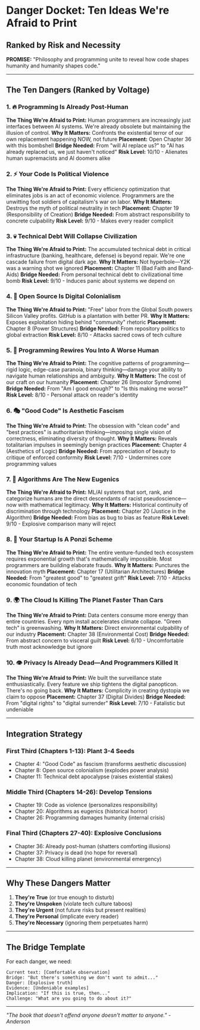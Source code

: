# Danger Docket: Ten Ideas We're Afraid to Print
## Ranked by Risk and Necessity

**PROMISE:** "Philosophy and programming unite to reveal how code shapes humanity and humanity shapes code."

---

## The Ten Dangers (Ranked by Voltage)

### 1. 🔥 Programming Is Already Post-Human
**The Thing We're Afraid to Print:** Human programmers are increasingly just interfaces between AI systems. We're already obsolete but maintaining the illusion of control.
**Why It Matters:** Confronts the existential terror of our own replacement happening NOW, not future
**Placement:** Open Chapter 36 with this bombshell
**Bridge Needed:** From "will AI replace us?" to "AI has already replaced us, we just haven't noticed"
**Risk Level:** 10/10 - Alienates human supremacists and AI doomers alike

### 2. ⚡ Your Code Is Political Violence
**The Thing We're Afraid to Print:** Every efficiency optimization that eliminates jobs is an act of economic violence. Programmers are the unwitting foot soldiers of capitalism's war on labor.
**Why It Matters:** Destroys the myth of political neutrality in tech
**Placement:** Chapter 19 (Responsibility of Creation)
**Bridge Needed:** From abstract responsibility to concrete culpability
**Risk Level:** 9/10 - Makes every reader complicit

### 3. 💀 Technical Debt Will Collapse Civilization
**The Thing We're Afraid to Print:** The accumulated technical debt in critical infrastructure (banking, healthcare, defense) is beyond repair. We're one cascade failure from digital dark age.
**Why It Matters:** Not hyperbole—Y2K was a warning shot we ignored
**Placement:** Chapter 11 (Bad Faith and Band-Aids)
**Bridge Needed:** From personal technical debt to civilizational time bomb
**Risk Level:** 9/10 - Induces panic about systems we depend on

### 4. 🌊 Open Source Is Digital Colonialism
**The Thing We're Afraid to Print:** "Free" labor from the Global South powers Silicon Valley profits. GitHub is a plantation with better PR.
**Why It Matters:** Exposes exploitation hiding behind "community" rhetoric
**Placement:** Chapter 8 (Power Structures)
**Bridge Needed:** From repository politics to global extraction
**Risk Level:** 8/10 - Attacks sacred cows of tech culture

### 5. 🔮 Programming Rewires You Into A Worse Human
**The Thing We're Afraid to Print:** The cognitive patterns of programming—rigid logic, edge-case paranoia, binary thinking—damage your ability to navigate human relationships and ambiguity.
**Why It Matters:** The cost of our craft on our humanity
**Placement:** Chapter 26 (Impostor Syndrome)
**Bridge Needed:** From "Am I good enough?" to "Is this making me worse?"
**Risk Level:** 8/10 - Personal attack on reader's identity

### 6. 🎭 "Good Code" Is Aesthetic Fascism
**The Thing We're Afraid to Print:** The obsession with "clean code" and "best practices" is authoritarian thinking—imposing single vision of correctness, eliminating diversity of thought.
**Why It Matters:** Reveals totalitarian impulses in seemingly benign practices
**Placement:** Chapter 4 (Aesthetics of Logic)
**Bridge Needed:** From appreciation of beauty to critique of enforced conformity
**Risk Level:** 7/10 - Undermines core programming values

### 7. 🧬 Algorithms Are The New Eugenics
**The Thing We're Afraid to Print:** ML/AI systems that sort, rank, and categorize humans are the direct descendants of racist pseudoscience—now with mathematical legitimacy.
**Why It Matters:** Historical continuity of discrimination through technology
**Placement:** Chapter 20 (Justice in the Algorithm)
**Bridge Needed:** From bias as bug to bias as feature
**Risk Level:** 9/10 - Explosive comparison many will reject

### 8. 💸 Your Startup Is A Ponzi Scheme
**The Thing We're Afraid to Print:** The entire venture-funded tech ecosystem requires exponential growth that's mathematically impossible. Most programmers are building elaborate frauds.
**Why It Matters:** Punctures the innovation myth
**Placement:** Chapter 17 (Utilitarian Architectures)
**Bridge Needed:** From "greatest good" to "greatest grift"
**Risk Level:** 7/10 - Attacks economic foundation of tech

### 9. 🌍 The Cloud Is Killing The Planet Faster Than Cars
**The Thing We're Afraid to Print:** Data centers consume more energy than entire countries. Every npm install accelerates climate collapse. "Green tech" is greenwashing.
**Why It Matters:** Direct environmental culpability of our industry
**Placement:** Chapter 38 (Environmental Cost)
**Bridge Needed:** From abstract concern to visceral guilt
**Risk Level:** 6/10 - Uncomfortable truth most acknowledge but ignore

### 10. 👁️ Privacy Is Already Dead—And Programmers Killed It
**The Thing We're Afraid to Print:** We built the surveillance state enthusiastically. Every feature we ship tightens the digital panopticon. There's no going back.
**Why It Matters:** Complicity in creating dystopia we claim to oppose
**Placement:** Chapter 37 (Digital Divides)
**Bridge Needed:** From "digital rights" to "digital surrender"
**Risk Level:** 7/10 - Fatalistic but undeniable

---

## Integration Strategy

### First Third (Chapters 1-13): Plant 3-4 Seeds
- Chapter 4: "Good Code" as fascism (transforms aesthetic discussion)
- Chapter 8: Open source colonialism (explodes power analysis)
- Chapter 11: Technical debt apocalypse (raises existential stakes)

### Middle Third (Chapters 14-26): Develop Tensions
- Chapter 19: Code as violence (personalizes responsibility)
- Chapter 20: Algorithms as eugenics (historical horror)
- Chapter 26: Programming damages humanity (internal crisis)

### Final Third (Chapters 27-40): Explosive Conclusions
- Chapter 36: Already post-human (shatters comforting illusions)
- Chapter 37: Privacy is dead (no hope for reversal)
- Chapter 38: Cloud killing planet (environmental emergency)

---

## Why These Dangers Matter

1. **They're True** (or true enough to disturb)
2. **They're Unspoken** (violate tech culture taboos)
3. **They're Urgent** (not future risks but present realities)
4. **They're Personal** (implicate every reader)
5. **They're Necessary** (ignoring them perpetuates harm)

---

## The Bridge Template

For each danger, we need:
```
Current text: [Comfortable observation]
Bridge: "But there's something we don't want to admit..."
Danger: [Explosive truth]
Evidence: [Undeniable examples]
Implication: "If this is true, then..."
Challenge: "What are you going to do about it?"
```

---

*"The book that doesn't offend anyone doesn't matter to anyone." - Anderson*
